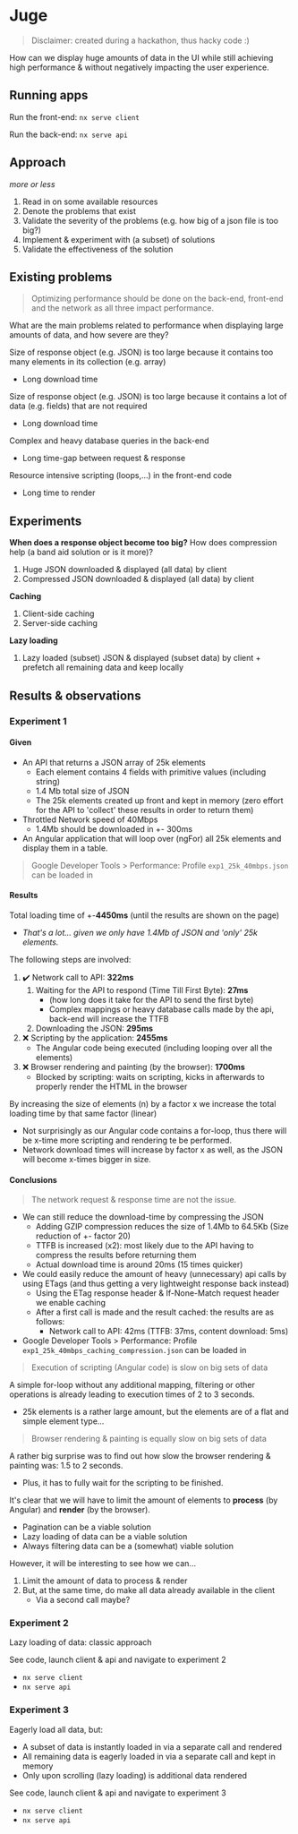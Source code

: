 # Juge

> Disclaimer: created during a hackathon, thus hacky code :) 

How can we display huge amounts of data in the UI while still achieving high performance & without negatively impacting
the user experience.

## Running apps
Run the front-end: `nx serve client`

Run the back-end: `nx serve api`

## Approach

_more or less_

1. Read in on some available resources
1. Denote the problems that exist
1. Validate the severity of the problems (e.g. how big of a json file is too big?)
1. Implement & experiment with (a subset) of solutions
1. Validate the effectiveness of the solution

## Existing problems

> Optimizing performance should be done on the back-end, front-end and the network as all three impact performance.

What are the main problems related to performance when displaying large amounts of data, and how severe are they?

Size of response object (e.g. JSON) is too large because it contains too many elements in its collection (e.g. array)

- Long download time

Size of response object (e.g. JSON) is too large because it contains a lot of data (e.g. fields) that are not required

- Long download time

Complex and heavy database queries in the back-end

- Long time-gap between request & response

Resource intensive scripting (loops,...) in the front-end code

- Long time to render

## Experiments

**When does a response object become too big?** How does compression help (a band aid solution or is it more)?

1. Huge JSON downloaded & displayed (all data) by client
1. Compressed JSON downloaded & displayed (all data) by client

**Caching**

1. Client-side caching
1. Server-side caching

**Lazy loading**

1. Lazy loaded (subset) JSON & displayed (subset data) by client + prefetch all remaining data and keep locally

## Results & observations

### Experiment 1

#### Given

- An API that returns a JSON array of 25k elements
  - Each element contains 4 fields with primitive values (including string)
  - 1.4 Mb total size of JSON
  - The 25k elements created up front and kept in memory (zero effort for the API to 'collect' these results in order to
    return them)
- Throttled Network speed of 40Mbps
  - 1.4Mb should be downloaded in +- 300ms
- An Angular application that will loop over (ngFor) all 25k elements and display them in a table.

> Google Developer Tools > Performance: Profile `exp1_25k_40mbps.json` can be loaded in

#### Results

Total loading time of +-**4450ms** (until the results are shown on the page)
- _That's a lot... given we only have 1.4Mb of JSON and 'only' 25k elements._

The following steps are involved:
1. ✔️ Network call to API: **322ms**
   1. Waiting for the API to respond (Time Till First Byte): **27ms** 
      - (how long does it take for the API to send the first byte)
      - Complex mappings or heavy database calls made by the api, back-end will increase the TTFB
   1. Downloading the JSON: **295ms**
1. ❌ Scripting by the application: **2455ms**
   - The Angular code being executed (including looping over all the elements)
1. ❌ Browser rendering and painting (by the browser): **1700ms**
   - Blocked by scripting: waits on scripting, kicks in afterwards to properly render the HTML in the browser

By increasing the size of elements (n) by a factor x we increase the total loading time by that same factor (linear)
- Not surprisingly as our Angular code contains a for-loop, thus there will be x-time more scripting and rendering te be performed.
- Network download times will increase by factor x as well, as the JSON will become x-times bigger in size.

#### Conclusions

> The network request & response time are not the issue.
- We can still reduce the download-time by compressing the JSON
    - Adding GZIP compression reduces the size of 1.4Mb to 64.5Kb (Size reduction of +- factor 20)
    - TTFB is increased (x2): most likely due to the API having to compress the results before returning them
    - Actual download time is around 20ms (15 times quicker)
- We could easily reduce the amount of heavy (unnecessary) api calls by using ETags (and thus getting a very lightweight response back instead)
  - Using the ETag response header & If-None-Match request header we enable caching
  - After a first call is made and the result cached: the results are as follows:
    - Network call to API: 42ms (TTFB: 37ms, content download: 5ms)
- Google Developer Tools > Performance: Profile `exp1_25k_40mbps_caching_compression.json` can be loaded in

> Execution of scripting (Angular code) is slow on big sets of data 

A simple for-loop without any additional mapping, filtering or other operations is already leading 
to execution times of 2 to 3 seconds.
- 25k elements is a rather large amount, but the elements are of a flat and simple element type...

> Browser rendering & painting is equally slow on big sets of data

A rather big surprise was to find out how slow the browser rendering & painting was: 1.5 to 2 seconds. 
- Plus, it has to fully wait for the scripting to be finished.

It's clear that we will have to limit the amount of elements to **process** (by Angular) and **render** (by the browser).
- Pagination can be a viable solution
- Lazy loading of data can be a viable solution
- Always filtering data can be a (somewhat) viable solution

However, it will be interesting to see how we can...
1. Limit the amount of data to process & render
2. But, at the same time, do make all data already available in the client
    - Via a second call maybe?

### Experiment 2

Lazy loading of data: classic approach

See code, launch client & api and navigate to experiment 2
- `nx serve client`
- `nx serve api`

### Experiment 3

Eagerly load all data, but:
- A subset of data is instantly loaded in via a separate call and rendered
- All remaining data is eagerly loaded in via a separate call and kept in memory
- Only upon scrolling (lazy loading) is additional data rendered

See code, launch client & api and navigate to experiment 3
- `nx serve client`
- `nx serve api`

